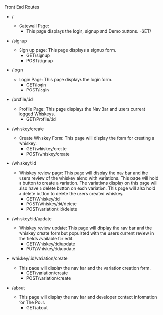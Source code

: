 Front End Routes

- /
  - Gatewall Page:
    - This page displays the login, signup and Demo buttons.
      -GET/

- /signup
  - Sign up page: This page displays a signup form. 
    - GET/signup
    - POST/signup

- /login
  - Login Page: This page displays the login form.
    - GET/login
    - POST/login

- /profile/:id
  - Profile Page: This page displays the Nav Bar and users current logged Whiskeys.
    - GET/Profile/:id

- /whiskey/create
  - Create Whiskey Form: This page will display the form for creating a whiskey. 
    - GET/whiskey/create
    - POST/whiskey/create

- /whiskey/:id
  - Whiskey review page: This page will display the nav bar and the users review of the whiskey along with variations. This page will hold a button to create a variation. The variations display on this page will also have a delete button on each variation. This page will also hold a delete button to delete the users created whiskey. 
    - GET/Whiskey/:id
    - POST/Whiskey/:id/delete
    - POST/variation/:id/delete

- /whiskey/:id/update
  - Whiskey review update: This page will display the nav bar and the whiskey create form but populated with the users current review in the fields available for edit.
    - GET/Whiskey/:id/update
    - PUT/Whiskey/:id/update

- whiskey/:id/variation/create
  - This page will display the nav bar and the variation creation form.
    - GET/variation/create
    - POST/variation/create

- /about
  - This page will display the nav bar and developer contact information for The Pour. 
    - GET/about




